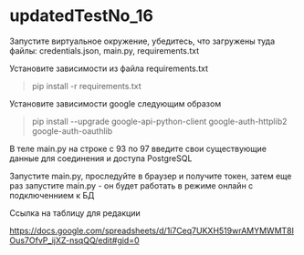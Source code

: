 # updatedTestNo_16
Запустите виртуальное окружение, убедитесь, что загружены туда файлы: credentials.json, main.py, requirements.txt

Установите зависимости из файла requirements.txt

> pip install -r requirements.txt

Установите зависимости google следующим образом

> pip install --upgrade google-api-python-client google-auth-httplib2 google-auth-oauthlib

В теле main.py на строке с 93 по 97 введите свои существующие данные для соединения и доступа PostgreSQL

Запустите main.py, проследуйте в браузер и получите токен, затем еще раз запустите main.py - он будет работать в режиме онлайн с подключеннием к БД

Ссылка на таблицу для редакции

https://docs.google.com/spreadsheets/d/1i7Ceq7UKXH519wrAMYMWMT8IOus7OfvP_ijXZ-nsqQQ/edit#gid=0
